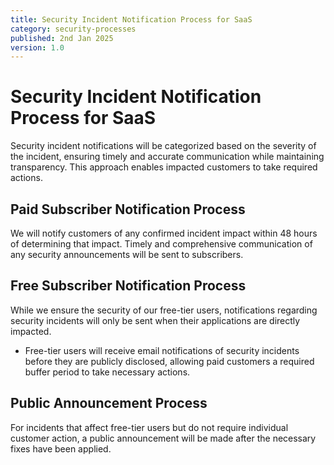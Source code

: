 ```yaml
---
title: Security Incident Notification Process for SaaS
category: security-processes
published: 2nd Jan 2025
version: 1.0
---
```


# Security Incident Notification Process for SaaS

Security incident notifications will be categorized based on the severity of the incident, ensuring timely and accurate communication while maintaining transparency. This approach enables impacted customers to take required actions.


## Paid Subscriber Notification Process

We will notify customers of any confirmed incident impact within 48 hours of determining that impact.
Timely and comprehensive communication of any security announcements will be sent to subscribers.

## Free Subscriber Notification Process

While we ensure the security of our free-tier users, notifications regarding security incidents will only be sent when their applications are directly impacted.

- Free-tier users will receive email notifications of security incidents before they are publicly disclosed, allowing paid customers a required buffer period to take necessary actions.

## Public Announcement Process

For incidents that affect free-tier users but do not require individual customer action, a public announcement will be made after the necessary fixes have been applied.
